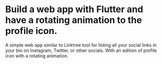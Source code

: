 # Build a web app with Flutter and have a rotating animation to the profile icon.

A simple web app similar to Linktree tool for listing all your social links in your bio on Instagram, Twitter, or other socials.
With an edition of profile icon with a rotating animation.

